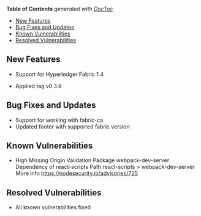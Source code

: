 <!-- START doctoc generated TOC please keep comment here to allow auto update -->
<!-- DON'T EDIT THIS SECTION, INSTEAD RE-RUN doctoc TO UPDATE -->
**Table of Contents**  *generated with [DocToc](https://github.com/thlorenz/doctoc)*

- [New Features](#new-features)
- [Bug Fixes and Updates](#bug-fixes-and-updates)
- [Known Vulnerabilities](#known-vulnerabilities)
- [Resolved Vulnerabilities](#resolved-vulnerabilities)

<!-- END doctoc generated TOC please keep comment here to allow auto update -->


<!-- (SPDX-License-Identifier: CC-BY-4.0) -->  <!-- Ensure there is a newline before, and after, this line -->

## New Features

 * Support for Hyperledger Fabric 1.4

 * Applied tag v0.3.9

## Bug Fixes and Updates

 * Support for working with fabric-ca
 * Updated footer with supported fabric version

## Known Vulnerabilities

 * High           Missing Origin Validation
   Package        webpack-dev-server
   Dependency of  react-scripts
   Path           react-scripts > webpack-dev-server
   More info      https://nodesecurity.io/advisories/725

## Resolved Vulnerabilities

* All known vulnerabilities fixed
